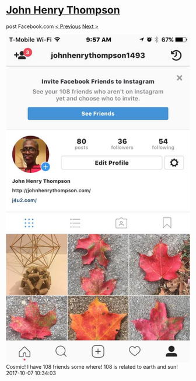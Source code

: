 # [John Henry Thompson](../README.md)
post Facebook.com
[< Previous](2017-10-07-1.md) [Next >](2017-10-06-2.md)

[![](../media/2017-10-07/Timeline-Photos-Cosmic-I-have-108-friends-some-where-108-is-rela.jpg)](../README.md)
Cosmic! I have 108 friends some where! 108 is related to earth and sun!
2017-10-07 10:34:03